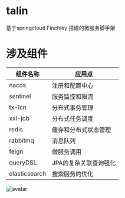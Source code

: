 # talin
基于springcloud Finchley 搭建的微服务脚手架
# 涉及组件
组件名称 | 应用点   
-|-
nacos | 注册和配置中心
sentinel | 服务监控和限流 
tx-lcn | 分布式事务管理
xxl-job | 分布式任务调度
redis | 缓存和分布式状态管理
rabbitmq | 消息队列
feign | 微服务调用
queryDSL | JPA的复杂关联查询强化 
elasticsearch | 搜索服务的优化

![avatar](https://github.com/minghowwww/talin/images/money.jpg)
